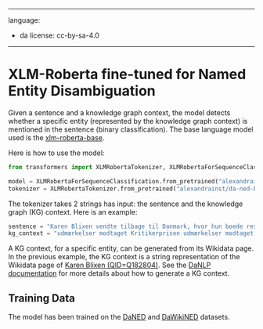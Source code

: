 
---
language:
- da
license: cc-by-sa-4.0
---

# XLM-Roberta fine-tuned for Named Entity Disambiguation

Given a sentence and a knowledge graph context, the model detects whether a specific entity (represented by the knowledge graph context) is mentioned in the sentence (binary classification). 
The base language model used is the [xlm-roberta-base](https://huggingface.co/xlm-roberta-base). 

Here is how to use the model: 

```python
from transformers import XLMRobertaTokenizer, XLMRobertaForSequenceClassification

model = XLMRobertaForSequenceClassification.from_pretrained("alexandrainst/da-ned-base")
tokenizer = XLMRobertaTokenizer.from_pretrained("alexandrainst/da-ned-base")
```

The tokenizer takes 2 strings has input: the sentence and the knowledge graph (KG) context. 
Here is an example:
```python
sentence = "Karen Blixen vendte tilbage til Danmark, hvor hun boede resten af sit liv på Rungstedlund, som hun arvede efter sin mor i 1939"
kg_context = "udmærkelser modtaget Kritikerprisen udmærkelser modtaget Tagea Brandts Rejselegat udmærkelser modtaget Ingenio et arti udmærkelser modtaget Holbergmedaljen udmærkelser modtaget De Gyldne Laurbær mor Ingeborg Dinesen ægtefælle Bror von Blixen-Finecke køn kvinde Commons-kategori Karen Blixen LCAuth no95003722 VIAF 90663542 VIAF 121643918 GND-identifikator 118637878 ISNI 0000 0001 2096 6265 ISNI 0000 0003 6863 4408 ISNI 0000 0001 1891 0457 fødested Rungstedlund fødested Rungsted dødssted Rungstedlund dødssted København statsborgerskab Danmark NDL-nummer 00433530 dødsdato +1962-09-07T00:00:00Z dødsdato +1962-01-01T00:00:00Z fødselsdato +1885-04-17T00:00:00Z fødselsdato +1885-01-01T00:00:00Z AUT NKC jn20000600905 AUT NKC jo2015880827 AUT NKC xx0196181 emnets hovedkategori Kategori:Karen Blixen tilfælde af menneske billede Karen Blixen cropped from larger original.jpg IMDb-identifikationsnummer nm0227598 Freebase-ID /m/04ymd8w BNF 118857710 beskæftigelse skribent beskæftigelse selvbiograf beskæftigelse novelleforfatter ..."
```

A KG context, for a specific entity, can be generated from its Wikidata page. 
In the previous example, the KG context is a string representation of the Wikidata page of [Karen Blixen (QID=Q182804)](https://www.wikidata.org/wiki/Q182804). 
See the [DaNLP documentation](https://danlp-alexandra.readthedocs.io/en/latest/docs/tasks/ned.html#xlmr) for more details about how to generate a KG context. 


## Training Data 

The model has been trained on the [DaNED](https://danlp-alexandra.readthedocs.io/en/latest/docs/datasets.html#daned) and [DaWikiNED](https://danlp-alexandra.readthedocs.io/en/latest/docs/datasets.html#dawikined) datasets. 